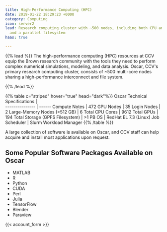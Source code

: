 ```yaml
---
title: High-Performance Computing (HPC)
date: 2019-01-22 18:29:23 +0000
category: Computing
icon: server2
lead: Research computing cluster with ~500 nodes, including both CPU and GPU nodes,
  and a parallel filesystem
haas: true

---
```

{{% lead %}}
The high-performance computing (HPC) resources at CCV equip the Brown research community with the tools they need to perform complex numerical simulations, modeling, and data analysis. Oscar, CCV's primary research computing cluster, consists of \~500 multi-core nodes sharing a high-performance interconnect and file system.

{{% /lead %}}


 {{% table c="striped"  hover="true" head="dark"%}}
 Oscar Technical Specifications    |   
 ---------------  |  ------
   Compute Notes    |  472
   GPU Nodes      |  35
   Login Nodes    |  2
   Large-Memory Nodes (>512 GB) | 6
   Total CPU Cores | 9612
   Total GPUs | 194
   Total Storage (GPFS Filesystem) | >1 PB
   OS | RedHat EL 7.3 (Linux)
   Job Scheduler | Slurm Workload Manager
 {{% /table %}}

A large collection of software is available on Oscar, and CCV staff can help acquire and install most applications upon request.

## Some Popular Software Packages Available on Oscar

* MATLAB
* R
* Python
* CUDA
* Perl
* Julia
* TensorFlow
* Blender
* Paraview

{{< account_form >}}
